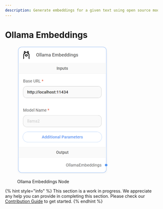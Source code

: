 ```yaml
---
description: Generate embeddings for a given text using open source model on Ollama.
---
```


# Ollama Embeddings

<figure><img src="../../../.gitbook/assets/image (11) (1).png" alt="" width="299"><figcaption><p>Ollama Embeddings Node</p></figcaption></figure>

{% hint style="info" %}
This section is a work in progress. We appreciate any help you can provide in completing this section. Please check our [Contribution Guide](../../../CONTRIBUTING.md) to get started.
{% endhint %}
